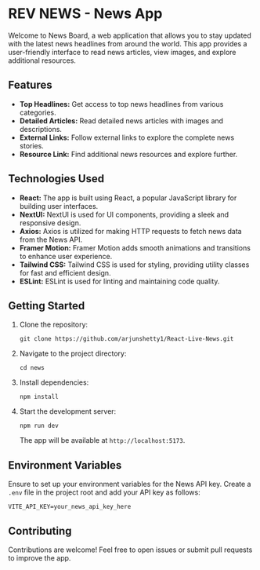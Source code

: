 # REV NEWS - News App

Welcome to News Board, a web application that allows you to stay updated with the latest news headlines from around the world. This app provides a user-friendly interface to read news articles, view images, and explore additional resources.

## Features

- **Top Headlines:** Get access to top news headlines from various categories.
- **Detailed Articles:** Read detailed news articles with images and descriptions.
- **External Links:** Follow external links to explore the complete news stories.
- **Resource Link:** Find additional news resources and explore further.

## Technologies Used

- **React:** The app is built using React, a popular JavaScript library for building user interfaces.
- **NextUI:** NextUI is used for UI components, providing a sleek and responsive design.
- **Axios:** Axios is utilized for making HTTP requests to fetch news data from the News API.
- **Framer Motion:** Framer Motion adds smooth animations and transitions to enhance user experience.
- **Tailwind CSS:** Tailwind CSS is used for styling, providing utility classes for fast and efficient design.
- **ESLint:** ESLint is used for linting and maintaining code quality.

## Getting Started

1. Clone the repository:

   ```
   git clone https://github.com/arjunshetty1/React-Live-News.git
   ```

2. Navigate to the project directory:

   ```
   cd news
   ```

3. Install dependencies:

   ```
   npm install
   ```

4. Start the development server:

   ```
   npm run dev
   ```

   The app will be available at `http://localhost:5173`.

## Environment Variables

Ensure to set up your environment variables for the News API key. Create a `.env` file in the project root and add your API key as follows:

   ```
   VITE_API_KEY=your_news_api_key_here
   ```

## Contributing

Contributions are welcome! Feel free to open issues or submit pull requests to improve the app.
